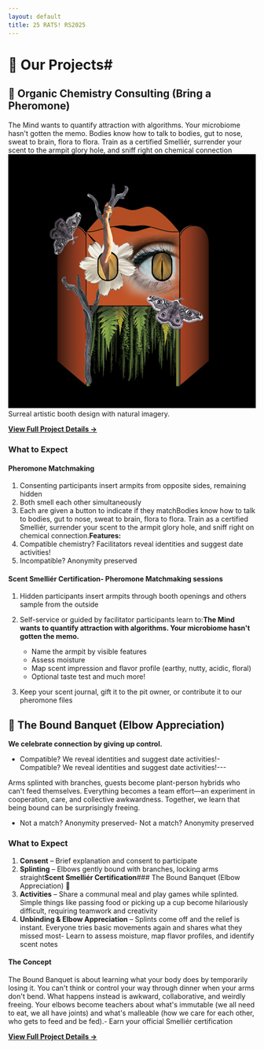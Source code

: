 ```yaml
---
layout: default
title: 25 RATS! RS2025
---
```

# 🎯 Our Projects# 

## 👃 Organic Chemistry Consulting (Bring a Pheromone)

The Mind wants to quantify attraction with algorithms. Your microbiome hasn't gotten the memo. Bodies know how to talk to bodies, gut to nose, sweat to brain, flora to flora. Train as a certified Smelliér, surrender your scent to the armpit glory hole, and sniff right on chemical connection![Booth Design](images/new_booth2.jpg)Surreal artistic booth design with natural imagery.

**[View Full Project Details →](Organic_Chemistry_Consulting.html)**

### What to Expect

#### **Pheromone Matchmaking**

1. Consenting participants insert armpits from opposite sides, remaining hidden
2. Both smell each other simultaneously
3. Each are given a button to indicate if they matchBodies know how to talk to bodies, gut to nose, sweat to brain, flora to flora. Train as a certified Smelliér, surrender your scent to the armpit glory hole, and sniff right on chemical connection.**Features:**
4. Compatible chemistry? Facilitators reveal identities and suggest date activities!
5. Incompatible? Anonymity preserved

#### **Scent Smelliér Certification**- Pheromone Matchmaking sessions

1. Hidden participants insert armpits through booth openings and others sample from the outside
2. Self-service or guided by facilitator participants learn to:**The Mind wants to quantify attraction with algorithms. Your microbiome hasn't gotten the memo.**

   - Name the armpit by visible features
   - Assess moisture
   - Map scent impression and flavor profile (earthy, nutty, acidic, floral)
   - Optional taste test and much more!
3. Keep your scent journal, gift it to the pit owner, or contribute it to our pheromone files

## 🌿 The Bound Banquet (Elbow Appreciation)


**We celebrate connection by giving up control.**

- Compatible? We reveal identities and suggest date activities!- Compatible? We reveal identities and suggest date activities!---

Arms splinted with branches, guests become plant-person hybrids who can't feed themselves. Everything becomes a team effort—an experiment in cooperation, care, and collective awkwardness. Together, we learn that being bound can be surprisingly freeing.

- Not a match? Anonymity preserved- Not a match? Anonymity preserved

### What to Expect

1. **Consent** – Brief explanation and consent to participate
2. **Splinting** – Elbows gently bound with branches, locking arms straight**Scent Smelliér Certification**### The Bound Banquet (Elbow Appreciation) 🌿
3. **Activities** – Share a communal meal and play games while splinted. Simple things like passing food or picking up a cup become hilariously difficult, requiring teamwork and creativity
4. **Unbinding & Elbow Appreciation** – Splints come off and the relief is instant. Everyone tries basic movements again and shares what they missed most- Learn to assess moisture, map flavor profiles, and identify scent notes

#### The Concept

The Bound Banquet is about learning what your body does by temporarily losing it. You can't think or control your way through dinner when your arms don't bend. What happens instead is awkward, collaborative, and weirdly freeing. Your elbows become teachers about what's immutable (we all need to eat, we all have joints) and what's malleable (how we care for each other, who gets to feed and be fed).- Earn your official Smelliér certification

**[View Full Project Details →](Bound_Banquet.html)**

